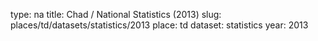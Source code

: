 type: na
title: Chad / National Statistics (2013)
slug: places/td/datasets/statistics/2013
place: td
dataset: statistics
year: 2013

